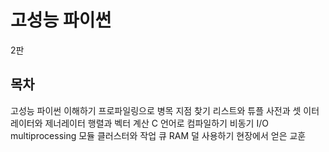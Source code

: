 # 고성능 파이썬

2판

## 목차

고성능 파이썬 이해하기
프로파일링으로 병목 지점 찾기
리스트와 튜플
사전과 셋
이터레이터와 제너레이터
행렬과 벡터 계산
C 언어로 컴파일하기
비동기 I/O
multiprocessing 모듈
클러스터와 작업 큐
RAM 덜 사용하기
현장에서 얻은 교훈